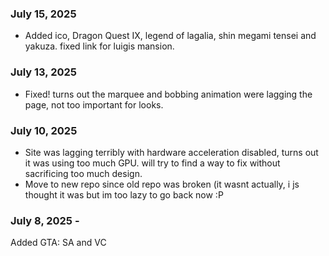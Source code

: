 ### July 15, 2025
- Added ico, Dragon Quest IX, legend of lagalia, shin  megami tensei and yakuza. fixed link for luigis mansion.

### July 13, 2025
- Fixed! turns out the marquee and bobbing animation were lagging the page, not too important for looks.

### July 10, 2025 
- Site was lagging terribly with hardware acceleration disabled, turns out it was using too much GPU. will try to find a way to fix without sacrificing too much design.
- Move to new repo since old repo was broken (it wasnt actually, i js thought it was but im too lazy to go back now :P

### July 8, 2025 - 
Added GTA: SA and VC
